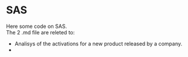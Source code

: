 # SAS
Here some code on SAS.  
The 2 .md file are releted to:
* Analisys of the activations for a new product released by a company.
*  
